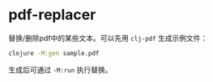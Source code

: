 # pdf-replacer
替换/删除pdf中的某些文本。可以先用 `clj-pdf` 生成示例文件：

```bash
clojure -M:gen sample.pdf
```

生成后可通过 `-M:run` 执行替换。
